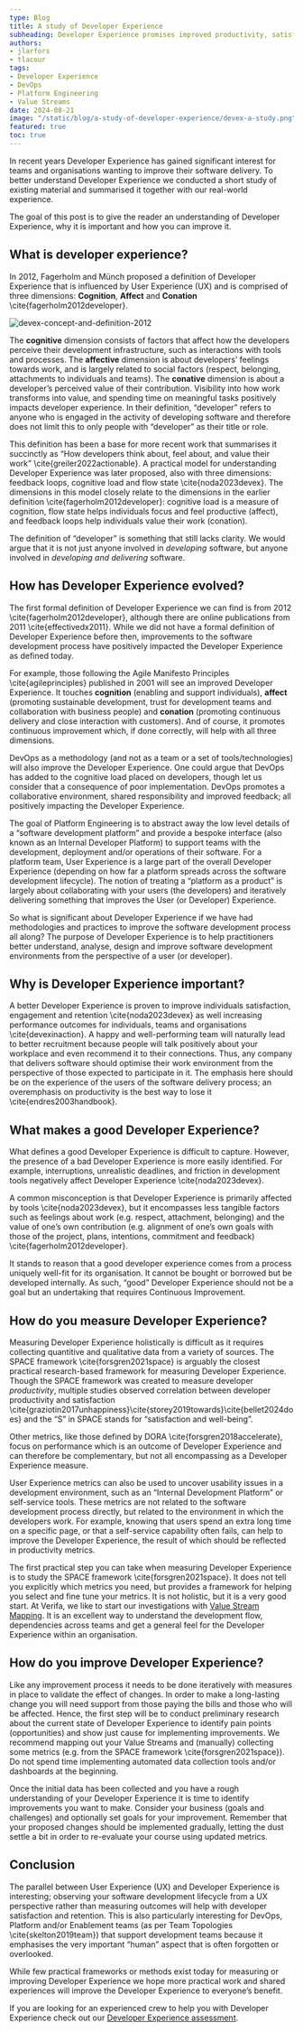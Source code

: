 ```yaml
---
type: Blog
title: A study of Developer Experience
subheading: Developer Experience promises improved productivity, satisfaction, engagement and retention of development teams. We conducted a study of existing material and in this post we share the summary together with our real-world experience.
authors:
- jlarfors
- tlacour
tags:
- Developer Experience
- DevOps
- Platform Engineering
- Value Streams
date: 2024-08-21
image: "/static/blog/a-study-of-developer-experience/devex-a-study.png"
featured: true
toc: true
---
```


In recent years Developer Experience has gained significant interest for teams and organisations wanting to improve their software delivery. To better understand Developer Experience we conducted a short study of existing material and summarised it together with our real-world experience.

The goal of this post is to give the reader an understanding of Developer Experience, why it is important and how you can improve it.

## What is developer experience?

In 2012, Fagerholm and Münch proposed a definition of Developer Experience that is influenced by User Experience (UX) and is comprised of three dimensions: **Cognition**, **Affect** and **Conation** \cite{fagerholm2012developer}.

![devex-concept-and-definition-2012](/static/blog/a-study-of-developer-experience/devex-concenpt-def-2012.png)

The **cognitive** dimension consists of factors that affect how the developers perceive their development infrastructure, such as interactions with tools and processes. The **affective** dimension is about developers’ feelings towards work, and is largely related to social factors (respect, belonging, attachments to individuals and teams). The **conative** dimension is about a developer’s perceived value of their contribution. Visibility into how work transforms into value, and spending time on meaningful tasks positively impacts developer experience. In their definition, “developer” refers to anyone who is engaged in the activity of developing software and therefore does not limit this to only people with “developer” as their title or role.

This definition has been a base for more recent work that summarises it succinctly as “How developers think about, feel about, and value their work” \cite{greiler2022actionable}. A practical model for understanding Developer Experience was later proposed, also with three dimensions: feedback loops, cognitive load and flow state \cite{noda2023devex}. The dimensions in this model closely relate to the dimensions in the earlier definition \cite{fagerholm2012developer}: cognitive load is a measure of cognition, flow state helps individuals focus and feel productive (affect), and feedback loops help individuals value their work (conation).

The definition of “developer” is something that still lacks clarity. We would argue that it is not just anyone involved in *developing* software, but anyone involved in *developing and delivering* software.

## How has Developer Experience evolved?

The first formal definition of Developer Experience we can find is from 2012 \cite{fagerholm2012developer}, although there are online publications from 2011 \cite{effectivedx2011}. While we did not have a formal definition of Developer Experience before then, improvements to the software development process have positively impacted the Developer Experience as defined today.

For example, those following the Agile Manifesto Principles \cite{agileprinciples} published in 2001 will see an improved Developer Experience. It touches **cognition** (enabling and support individuals), **affect** (promoting sustainable development, trust for development teams and collaboration with business people) and **conation** (promoting continuous delivery and close interaction with customers). And of course, it promotes continuous improvement which, if done correctly, will help with all three dimensions.

DevOps as a methodology (and not as a team or a set of tools/technologies) will also improve the Developer Experience.  One could argue that DevOps has added to the cognitive load placed on developers, though let us consider that a consequence of poor implementation. DevOps promotes a collaborative environment, shared responsibility and improved feedback; all positively impacting the Developer Experience.

The goal of Platform Engineering is to abstract away the low level details of a “software development platform” and provide a bespoke interface (also known as an Internal Developer Platform) to support teams with the development, deployment and/or operations of their software. For a platform team, User Experience is a large part of the overall Developer Experience (depending on how far a platform spreads across the software development lifecycle). The notion of treating a “platform as a product” is largely about collaborating with your users (the developers) and iteratively delivering something that improves the User (or Developer) Experience.

So what is significant about Developer Experience if we have had methodologies and practices to improve the software development process all along? The purpose of Developer Experience is to help practitioners better understand, analyse, design and improve software development environments from the perspective of a user (or developer).

## Why is Developer Experience important?

A better Developer Experience is proven to improve individuals satisfaction, engagement and retention \cite{noda2023devex} as well increasing performance outcomes for individuals, teams and organisations \cite{devexinaction}. A happy and well-performing team will naturally lead to better recruitment because people will talk positively about your workplace and even recommend it to their connections. Thus, any company that delivers software should optimise their work environment from the perspective of those expected to participate in it. The emphasis here should be on the experience of the users of the software delivery process; an overemphasis on productivity is the best way to lose it \cite{endres2003handbook}.

## What makes a good Developer Experience?

What defines a good Developer Experience is difficult to capture. However, the presence of a bad Developer Experience is more easily identified. For example, interruptions, unrealistic deadlines, and friction in development tools negatively affect Developer Experience \cite{noda2023devex}.

A common misconception is that Developer Experience is primarily affected by tools \cite{noda2023devex}, but it encompasses less tangible factors such as feelings about work (e.g. respect, attachment, belonging) and the value of one’s own contribution (e.g. alignment of one’s own goals with those of the project, plans, intentions, commitment and feedback) \cite{fagerholm2012developer}.

It stands to reason that a good developer experience comes from a process uniquely well-fit for its organisation. It cannot be bought or borrowed but be developed internally. As such, “good” Developer Experience should not be a goal but an undertaking that requires Continuous Improvement.

## How do you measure Developer Experience?

Measuring Developer Experience holistically is difficult as it requires collecting quantitive and qualitative data from a variety of sources. The SPACE framework \cite{forsgren2021space} is arguably the closest practical research-based framework for measuring Developer Experience. Though the SPACE framework was created to measure developer *productivity*, multiple studies observed correlation between developer productivity and satisfaction \cite{graziotin2017unhappiness}\cite{storey2019towards}\cite{bellet2024does} and the “S” in SPACE stands for “satisfaction and well-being”.

Other metrics, like those defined by DORA \cite{forsgren2018accelerate}, focus on performance which is an outcome of Developer Experience and can therefore be complementary, but not all encompassing as a Developer Experience measure.

User Experience metrics can also be used to uncover usability issues in a development environment, such as an “Internal Development Platform” or self-service tools. These metrics are not related to the software development process directly, but related to the environment in which the developers work. For example, knowing that users spend an extra long time on a specific page, or that a self-service capability often fails, can help to improve the Developer Experience, the result of which should be reflected in productivity metrics.

The first practical step you can take when measuring Developer Experience is to study the SPACE framework \cite{forsgren2021space}. It does not tell you explicitly which metrics you need, but provides a framework for helping you select and fine tune your metrics. It is not holistic, but it is a very good start. At Verifa, we like to start our investigations with [Value Stream Mapping](/services/assessments/value-streams/). It is an excellent way to understand the development flow, dependencies across teams and get a general feel for the Developer Experience within an organisation.

## How do you improve Developer Experience?

Like any improvement process it needs to be done iteratively with measures in place to validate the effect of changes. In order to make a long-lasting change you will need support from those paying the bills and those who will be affected. Hence, the first step will be to conduct preliminary research about the current state of Developer Experience to identify pain points (opportunities) and show just cause for implementing improvements. We recommend mapping out your Value Streams and (manually) collecting some metrics (e.g. from the SPACE framework \cite{forsgren2021space}). Do not spend time implementing automated data collection tools and/or dashboards at the beginning.

Once the initial data has been collected and you have a rough understanding of your Developer Experience it is time to identify improvements you want to make. Consider your business (goals and challenges) and optionally set goals for your improvement. Remember that your proposed changes should be implemented gradually, letting the dust settle a bit in order to re-evaluate your course using updated metrics.

## Conclusion

The parallel between User Experience (UX) and Developer Experience is interesting; observing your software development lifecycle from a UX perspective rather than measuring outcomes will help with developer satisfaction and retention. This is also particularly interesting for DevOps, Platform and/or Enablement teams (as per Team Topologies \cite{skelton2019team}) that support development teams because it emphasises the very important “human” aspect that is often forgotten or overlooked.

While few practical frameworks or methods exist today for measuring or improving Developer Experience we hope more practical work and shared experiences will  improve the Developer Experience to everyone’s benefit.

If you are looking for an experienced crew to help you with Developer Experience check out our [Developer Experience assessment](/services/assessments/developer-experience/).
